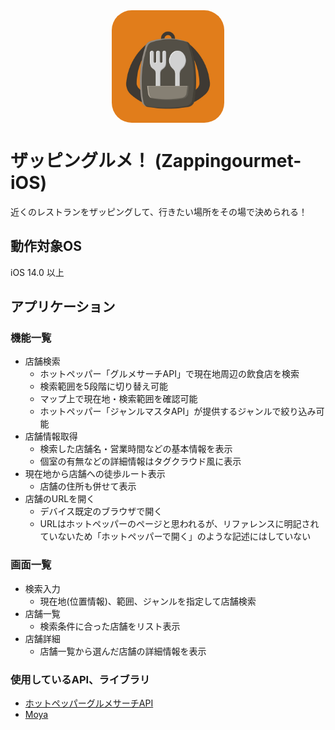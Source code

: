<img height="180" style="border-radius: 32px; display: block; margin: auto;" src="Zappingourmet.jpg" />

# ザッピングルメ！ (Zappingourmet-iOS)

近くのレストランをザッピングして、行きたい場所をその場で決められる！

## 動作対象OS

iOS 14.0 以上

## アプリケーション

### 機能一覧

- 店舗検索
  - ホットペッパー「グルメサーチAPI」で現在地周辺の飲食店を検索
  - 検索範囲を5段階に切り替え可能
  - マップ上で現在地・検索範囲を確認可能
  - ホットペッパー「ジャンルマスタAPI」が提供するジャンルで絞り込み可能
- 店舗情報取得
  - 検索した店舗名・営業時間などの基本情報を表示
  - 個室の有無などの詳細情報はタグクラウド風に表示
- 現在地から店舗への徒歩ルート表示
  - 店舗の住所も併せて表示
- 店舗のURLを開く
  - デバイス既定のブラウザで開く
  - URLはホットペッパーのページと思われるが、リファレンスに明記されていないため「ホットペッパーで開く」のような記述にはしていない

### 画面一覧

- 検索入力
  - 現在地(位置情報)、範囲、ジャンルを指定して店舗検索
- 店舗一覧
  - 検索条件に合った店舗をリスト表示
- 店舗詳細
  - 店舗一覧から選んだ店舗の詳細情報を表示

### 使用しているAPI、ライブラリ

- [ホットペッパーグルメサーチAPI](https://webservice.recruit.co.jp/doc/hotpepper/reference.html)
- [Moya](https://github.com/Moya/Moya)

